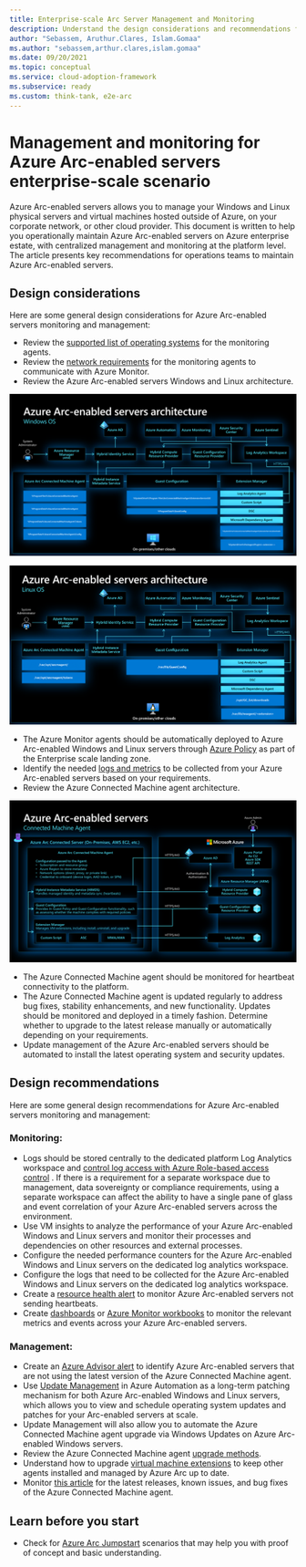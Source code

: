 ```yaml
---
title: Enterprise-scale Arc Server Management and Monitoring
description: Understand the design considerations and recommendations for management and monitoring of Arc-enabled servers
author: "Sebassem, Aruthur.Clares, Islam.Gomaa"
ms.author: "sebassem,arthur.clares,islam.gomaa"
ms.date: 09/20/2021
ms.topic: conceptual
ms.service: cloud-adoption-framework
ms.subservice: ready
ms.custom: think-tank, e2e-arc
---
```


# Management and monitoring for Azure Arc-enabled servers enterprise-scale scenario

Azure Arc-enabled servers allows you to manage your Windows and Linux physical servers and virtual machines hosted outside of Azure, on your corporate network, or other cloud provider.  This document is written to help you operationally maintain Azure Arc-enabled servers on Azure enterprise estate, with centralized management and monitoring at the platform level. The article presents key recommendations for operations teams to maintain Azure Arc-enabled servers.

## Design considerations

Here are some general design considerations for Azure Arc-enabled servers monitoring and management:

- Review the [supported list of operating systems](/azure/azure-monitor/agents/agents-overview#supported-operating-systems) for the monitoring agents.
- Review the [network requirements](/azure/azure-monitor/agents/log-analytics-agent#network-requirements) for the monitoring agents to communicate with Azure Monitor.
- Review the Azure Arc-enabled servers Windows and Linux architecture.

![Azure Arc-enabled servers Windows architecture](../../_images/hybrid/Windows-architecture.png)

![Azure Arc-enabled servers Linux architecture](../../_images/hybrid/Linux-architecture.png)

- The Azure Monitor agents should be automatically deployed to Azure Arc-enabled Windows and Linux servers through [Azure Policy](/azure/azure-monitor/deploy-scale) as part of the Enterprise scale landing zone.
- Identify the needed [logs and metrics](/azure/azure-monitor/agents/agent-data-sources) to be collected from your Azure Arc-enabled servers based on your requirements.
- Review the Azure Connected Machine agent architecture.

![Azure connected machine agent architecture](../../_images/hybrid/Agent-architecture.png)

- The Azure Connected Machine agent should be monitored for heartbeat connectivity to the platform.
- The Azure Connected Machine agent is updated regularly to address bug fixes, stability enhancements, and new functionality. Updates should be monitored and deployed in a timely fashion. Determine whether to upgrade to the latest release manually or automatically depending on your requirements.
- Update management of the Azure Arc-enabled servers should be automated to install the latest operating system and security updates.

## Design recommendations

Here are some general design recommendations for Azure Arc-enabled servers monitoring and management:

### Monitoring:
- Logs should be stored centrally to the dedicated platform Log Analytics workspace and [control log access with Azure Role-based access control](/azure/azure-monitor/platform/design-logs-deployment#access-control-overview) . If there is a requirement for a separate workspace due to management, data sovereignty or compliance requirements, using a separate workspace can affect the ability to have a single pane of glass and event correlation of your Azure Arc-enabled servers across the environment.
- Use VM insights to analyze the performance of your Azure Arc-enabled Windows and Linux servers and monitor their processes and dependencies on other resources and external processes.
- Configure the needed performance counters for the Azure Arc-enabled Windows and Linux servers on the dedicated log analytics workspace.
- Configure the logs that need to be collected for the Azure Arc-enabled Windows and Linux servers on the dedicated log analytics workspace.
- Create a [resource health alert](/azure/azure-arc/servers/plan-at-scale-deployment#phase-3-manage-and-operate) to monitor Azure Arc-enabled servers not sending heartbeats.
- Create [dashboards](/azure/azure-portal/azure-portal-dashboards) or [Azure Monitor workbooks](/azure/azure-monitor/visualize/workbooks-overview) to monitor the relevant metrics and events across your Azure Arc-enabled servers.

### Management:
- Create an [Azure Advisor alert](/azure/azure-arc/servers/plan-at-scale-deployment#phase-3-manage-and-operate) to identify Azure Arc-enabled servers that are not using the latest version of the Azure Connected Machine agent.
- Use [Update Management](/azure/automation/update-management/overview) in Azure Automation as a long-term patching mechanism for both Azure Arc-enabled Windows and Linux servers, which allows you to view and schedule operating system updates and patches for your Arc-enabled servers at scale.
- Update Management will also allow you to automate the Azure Connected Machine agent upgrade via Windows Updates on Azure Arc-enabled Windows servers.
- Review the Azure Connected Machine agent [upgrade methods](/azure/azure-arc/servers/manage-agent#upgrading-agent).
- Understand how to upgrade [virtual machine extensions](/azure/azure-arc/servers/manage-vm-extensions) to keep other agents installed and managed by Azure Arc up to date.
- Monitor [this article](/azure/azure-arc/servers/agent-release-notes) for the latest releases, known issues, and bug fixes of the Azure Connected Machine agent.

## Learn before you start

- Check for [Azure Arc Jumpstart](https://aka.ms/AzureArcJumpstart) scenarios that may help you with proof of concept and basic understanding.
